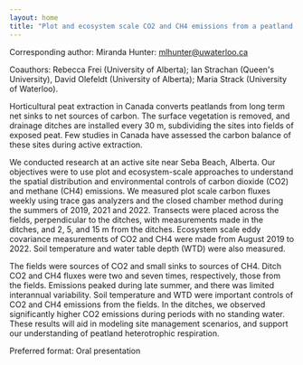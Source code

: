 ```yaml
---
layout: home
title: "Plot and ecosystem scale CO2 and CH4 emissions from a peatland under active extraction"
---
```



Corresponding author: Miranda Hunter: mlhunter@uwaterloo.ca

Coauthors: Rebecca Frei (University of Alberta); Ian Strachan (Queen's University), David Olefeldt (University of Alberta); Maria Strack (University of Waterloo). 

Horticultural peat extraction in Canada converts peatlands from long term net sinks to net sources of carbon. The surface vegetation is removed, and drainage ditches are installed every 30 m, subdividing the sites into fields of exposed peat. Few studies in Canada have assessed the carbon balance of these sites during active extraction. 
 
 We conducted research at an active site near Seba Beach, Alberta. Our objectives were to use plot and ecosystem-scale approaches to understand the spatial distribution and environmental controls of carbon dioxide (CO2) and methane (CH4) emissions. We measured plot scale carbon fluxes weekly using trace gas analyzers and the closed chamber method during the summers of 2019, 2021 and 2022. Transects were placed across the fields, perpendicular to the ditches, with measurements made in the ditches, and 2, 5, and 15 m from the ditches. Ecosystem scale eddy covariance measurements of CO2 and CH4 were made from August 2019 to 2022. Soil temperature and water table depth (WTD) were also measured.
  
 The fields were sources of CO2 and small sinks to sources of CH4. Ditch CO2 and CH4 fluxes were two and seven times, respectively, those from the fields. Emissions peaked during late summer, and there was limited interannual variability. Soil temperature and WTD were important controls of CO2 and CH4 emissions from the fields. In the ditches, we observed significantly higher CO2 emissions during periods with no standing water. These results will aid in modeling site management scenarios, and support our understanding of peatland heterotrophic respiration.

Preferred format: Oral presentation
